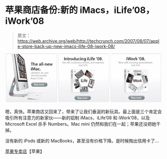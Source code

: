 # 苹果商店备份:新的 iMacs，iLife’08，iWork’08 

> 原文：<https://web.archive.org/web/http://techcrunch.com/2007/08/07/apple-store-back-up-new-imacs-ilife-08-iwork-08/>

[![applestoreup87.jpg](img/21001d95859df3e0d436f8a584920f47.png)](https://web.archive.org/web/20170708012625/https://tctechcrunch2011.files.wordpress.com/2007/08/applestoreup87.jpg "applestoreup87.jpg")

嗯，真快。苹果商店又回来了，带来了让我们垂涎的新玩具。最上面是三个肯定会吸引所有注意力的新家伙——新的铝制 iMacs、iLife’08 和 iWork’08，以及 Microsoft Excel 杀手 Numbers。Mac mini 仍然和我们在一起；苹果还没把她干掉。

没有新的 iPods 或新的 MacBooks，甚至没有价格下降。是时候掏出信用卡了…

[苹果专卖店](https://web.archive.org/web/20170708012625/http://store.apple.com/1-800-MY-APPLE/WebObjects/AppleStore)【苹果】